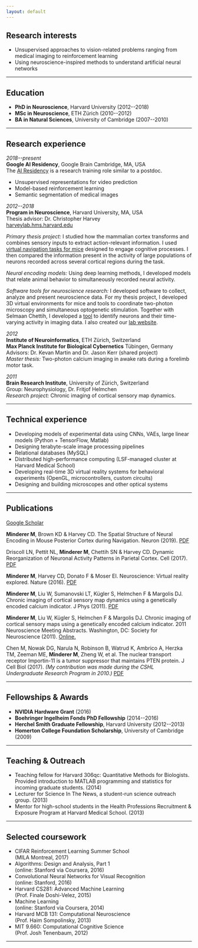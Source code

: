 ```yaml
---
layout: default
---
```


## Research interests

*   Unsupervised approaches to vision-related problems ranging from medical imaging to reinforcement learning
*   Using neuroscience-inspired methods to understand artificial neural networks

* * *

## Education
*   **PhD in Neuroscience**, Harvard University (2012--2018)<br>
*   **MSc in Neuroscience**, ETH Zürich (2010--2012)<br>
*   **BA in Natural Sciences**, University of Cambridge (2007--2010)<br>

* * *

## Research experience

_2018--present_<br>
**Google AI Residency**, Google Brain Cambridge, MA, USA<br>
The <a href="https://ai.google/research/join-us/ai-residency/" target="_blank">AI Residency</a> is a research training role similar to a postdoc.
* Unsupervised representations for video prediction
* Model-based reinforcement learning
* Semantic segmentation of medical images

_2012--2018_<br>
**Program in Neuroscience**, Harvard University, MA, USA<br>
Thesis advisor: Dr. Christopher Harvey<br>
<a href="http://harveylab.hms.harvard.edu/" target="_blank">harveylab.hms.harvard.edu</a>

_Primary thesis project:_ I studied how the mammalian cortex transforms and combines sensory inputs to extract action-relevant information. I used <a href="http://harveylab.hms.harvard.edu/pdf/minderer2016.pdf" target="_blank">virtual navigation tasks for mice</a> designed to engage cognitive processes. I then compared the information present in the activity of large populations of neurons recorded across several cortical regions during the task.

_Neural encoding models:_ Using deep learning methods, I developed models that relate animal behavior to simultaneously recorded neural activity.

_Software tools for neuroscience research:_ I developed software to collect, analyze and present neuroscience data. For my thesis project, I developed 3D virtual environments for mice and tools to coordinate two-photon microscopy and simultaneous optogenetic stimulation. Together with Selmaan Chettih, I developed a <a href="https://github.com/HarveyLab/Acquisition2P_class" target="_blank">tool</a> to identify neurons and their time-varying activity in imaging data. I also created our <a href="http://harveylab.hms.harvard.edu/" target="_blank">lab website</a>.

_2012_<br>
**Institute of Neuroinformatics**, ETH Zürich, Switzerland<br>
**Max Planck Institute for Biological Cybernetics** Tübingen, Germany<br>
Advisors: Dr. Kevan Martin and Dr. Jason Kerr (shared project)<br>
_Master thesis:_ Two-photon calcium imaging in awake rats during a forelimb motor task.

_2011_<br>
**Brain Research Institute**, University of Zürich, Switzerland<br>
Group: Neurophysiology, Dr. Fritjof Helmchen<br>
_Research project:_ Chronic imaging of cortical sensory map dynamics.

* * *

## Technical experience
*	Developing models of experimental data using CNNs, VAEs, large linear models (Python + TensorFlow, Matlab)
* 	Designing terabyte-scale image processing pipelines
*	Relational databases (MySQL)
*	Distributed high-performance computing (LSF-managed cluster at Harvard Medical School)
*	Developing real-time 3D virtual reality systems for behavioral experiments (OpenGL, microcontrollers, custom circuits)
*	Designing and building microscopes and other optical systems

* * *

## Publications

<a href="https://scholar.google.com/citations?user=57BFBY0AAAAJ" target="_blank">Google Scholar</a>

**Minderer M**, Brown KD & Harvey CD. The Spatial Structure of Neural Encoding in Mouse Posterior Cortex during Navigation. Neuron (2019). <a href="https://drive.google.com/open?id=1zZKxbS97ZLbxKmPzxpVJtaZn6CLFPDJi" target="_blank">PDF</a>

Driscoll LN, Pettit NL, **Minderer M**, Chettih SN & Harvey CD. Dynamic Reorganization of Neuronal Activity Patterns in Parietal Cortex. Cell (2017). <a href="https://drive.google.com/open?id=1WOR_FqeXvoSlaod6iNomqTKGra3KRF99" target="_blank">PDF</a>

**Minderer M**, Harvey CD, Donato F & Moser EI. Neuroscience: Virtual reality explored. Nature (2016). <a href="https://drive.google.com/open?id=12LL2ccZV7NHJ1txZD8se55545aGsQZYB" target="_blank">PDF</a>

**Minderer M**, Liu W, Sumanovski LT, Kügler S, Helmchen F & Margolis DJ. Chronic imaging of cortical sensory map dynamics using a genetically encoded calcium indicator. J Phys (2011). <a href="https://drive.google.com/open?id=1dQ4yEUyC9vzgE4cHELTXPzKPHeSyWAyc" target="_blank">PDF</a>

**Minderer M**, Liu W, Kügler S, Helmchen F & Margolis DJ. Chronic imaging of cortical sensory maps using a genetically encoded calcium indicator. 2011 Neuroscience Meeting Abstracts. Washington, DC: Society for Neuroscience (2011). <a href="http://www.abstractsonline.com/Plan/ViewAbstract.aspx?sKey=03bb8ea7-7ca8-419f-9cbf-cde88764af11&cKey=b31a1ad7-99a1-45d6-a5d1-a40c6f8b26a0&mKey=%7b8334BE29-8911-4991-8C31-32B32DD5E6C8%7d" target="_blank">Online.</a>

Chen M, Nowak DG, Narula N, Robinson B, Watrud K, Ambrico A, Herzka TM, Zeeman ME, **Minderer M**, Zheng W, et al. The nuclear transport receptor Importin-11 is a tumor suppressor that maintains PTEN protein. J Cell Biol (2017). _(My contribution was made during the CSHL Undergraduate Research Program in 2010.)_ <a href="https://drive.google.com/open?id=1nBo3iOcd7SaKvWXXFr6c94tS7zcvyJJ_" target="_blank">PDF</a>

* * *

## Fellowships & Awards
*   **NVIDIA Hardware Grant** (2016)<br>
*   **Boehringer Ingelheim Fonds PhD Fellowship** (2014--2016)<br>
*   **Herchel Smith Graduate Fellowship**, Harvard University (2012--2013)<br>
*   **Homerton College Foundation Scholarship**, University of Cambridge (2009)

* * *

## Teaching & Outreach

*   Teaching fellow for Harvard 306qc: Quantitative Methods for Biologists. Provided introduction to MATLAB programming and statistics for incoming graduate students. (2014)
*   Lecturer for Science In The News, a student-run science outreach group. (2013)
*   Mentor for high-school students in the Health Professions Recruitment & Exposure Program at Harvard Medical School. (2013)

* * *

## Selected coursework

* 	CIFAR Reinforcement Learning Summer School<br>(MILA Montreal, 2017)
*   Algorithms: Design and Analysis, Part 1<br>(online: Stanford via Coursera, 2016)
*   Convolutional Neural Networks for Visual Recognition<br>(online: Stanford, 2016)
*   Harvard CS281: Advanced Machine Learning<br>(Prof. Finale Doshi-Velez, 2015)
*   Machine Learning<br>(online: Stanford via Coursera, 2014)
*   Harvard MCB 131: Computational Neuroscience<br>(Prof. Haim Sompolinsky, 2013)
*   MIT 9.660: Computational Cognitive Science<br>(Prof. Josh Tenenbaum, 2012)

* * *

